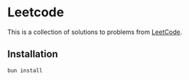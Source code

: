 # Leetcode

This is a collection of solutions to problems from [LeetCode](https://leetcode.com/).

## Installation

```bash
bun install
```
